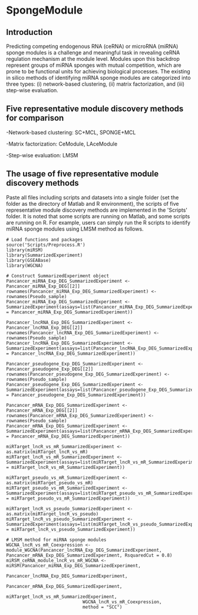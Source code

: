 # SpongeModule
## Introduction
Predicting competing endogenous RNA (ceRNA) or microRNA (miRNA) sponge modules is a challenge and meaningful task in revealing ceRNA regulation mechanism at the module level. Modules upon this backdrop represent groups of miRNA sponges with mutual competition, which are prone to be functional units for achieving biological processes. The existing in silico methods of identifying miRNA sponge modules are categorized into three types: (i) network-based clustering, (ii) matrix factorization, and (iii) step-wise evaluation. 

## Five representative module discovery methods for comparison

-Network-based clustering: SC+MCL, SPONGE+MCL

-Matrix factorization: CeModule, LAceModule

-Step-wise evaluation: LMSM

## The usage of five representative module discovery methods
Paste all files including scripts and datasets into a single folder (set the folder as the directory of Matlab and R environment), the scripts of five representative module discovery methods are implemented in the 'Scripts' folder. It is noted that some scripts are running on Matlab, and some scripts are running on R. For example, users can simply run the R scripts to identify miRNA sponge modules using LMSM method as follows.

```{r echo=FALSE, results='hide', message=FALSE}
# Load functions and packages
source('Scripts/Preprocess.R')
library(miRSM)
library(SummarizedExperiment)
library(GSEABase)
library(WGCNA)

# Construct SummarizedExperiment object
Pancancer_miRNA_Exp_DEG_SummarizedExperiment <- Pancancer_miRNA_Exp_DEG[[2]]
rownames(Pancancer_miRNA_Exp_DEG_SummarizedExperiment) <- rownames(Pseudo_sample)
Pancancer_miRNA_Exp_DEG_SummarizedExperiment <- SummarizedExperiment(assays=list(Pancancer_miRNA_Exp_DEG_SummarizedExperiment = Pancancer_miRNA_Exp_DEG_SummarizedExperiment))

Pancancer_lncRNA_Exp_DEG_SummarizedExperiment <- Pancancer_lncRNA_Exp_DEG[[2]]
rownames(Pancancer_lncRNA_Exp_DEG_SummarizedExperiment) <- rownames(Pseudo_sample)
Pancancer_lncRNA_Exp_DEG_SummarizedExperiment <- SummarizedExperiment(assays=list(Pancancer_lncRNA_Exp_DEG_SummarizedExperiment = Pancancer_lncRNA_Exp_DEG_SummarizedExperiment))

Pancancer_pseudogene_Exp_DEG_SummarizedExperiment <- Pancancer_pseudogene_Exp_DEG[[2]]
rownames(Pancancer_pseudogene_Exp_DEG_SummarizedExperiment) <- rownames(Pseudo_sample)
Pancancer_pseudogene_Exp_DEG_SummarizedExperiment <- SummarizedExperiment(assays=list(Pancancer_pseudogene_Exp_DEG_SummarizedExperiment = Pancancer_pseudogene_Exp_DEG_SummarizedExperiment))

Pancancer_mRNA_Exp_DEG_SummarizedExperiment <- Pancancer_mRNA_Exp_DEG[[2]]
rownames(Pancancer_mRNA_Exp_DEG_SummarizedExperiment) <- rownames(Pseudo_sample)
Pancancer_mRNA_Exp_DEG_SummarizedExperiment <- SummarizedExperiment(assays=list(Pancancer_mRNA_Exp_DEG_SummarizedExperiment = Pancancer_mRNA_Exp_DEG_SummarizedExperiment))

miRTarget_lncR_vs_mR_SummarizedExperiment <- as.matrix(miRTarget_lncR_vs_mR)
miRTarget_lncR_vs_mR_SummarizedExperiment <- SummarizedExperiment(assays=list(miRTarget_lncR_vs_mR_SummarizedExperiment = miRTarget_lncR_vs_mR_SummarizedExperiment))

miRTarget_pseudo_vs_mR_SummarizedExperiment <- as.matrix(miRTarget_pseudo_vs_mR)
miRTarget_pseudo_vs_mR_SummarizedExperiment <- SummarizedExperiment(assays=list(miRTarget_pseudo_vs_mR_SummarizedExperiment = miRTarget_pseudo_vs_mR_SummarizedExperiment))

miRTarget_lncR_vs_pseudo_SummarizedExperiment <- as.matrix(miRTarget_lncR_vs_pseudo)
miRTarget_lncR_vs_pseudo_SummarizedExperiment <- SummarizedExperiment(assays=list(miRTarget_lncR_vs_pseudo_SummarizedExperiment = miRTarget_lncR_vs_pseudo_SummarizedExperiment))

# LMSM method for miRNA sponge modules
WGCNA_lncR_vs_mR_Coexpression <- module_WGCNA(Pancancer_lncRNA_Exp_DEG_SummarizedExperiment, Pancancer_mRNA_Exp_DEG_SummarizedExperiment, RsquaredCut = 0.8)
miRSM_ceRNA_module_lncR_vs_mR_WGCNA <- miRSM(Pancancer_miRNA_Exp_DEG_SummarizedExperiment, 
                                             Pancancer_lncRNA_Exp_DEG_SummarizedExperiment, 
				             Pancancer_mRNA_Exp_DEG_SummarizedExperiment, 
                                             miRTarget_lncR_vs_mR_SummarizedExperiment, 
				             WGCNA_lncR_vs_mR_Coexpression, 
				             method = "SCC")
```
